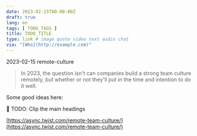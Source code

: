 ```yaml
---
date: 2023-02-15T00:00:00Z
draft: true
lang: en
tags: [ TODO_TAGS ]
title: TODO_TITLE
type: link # image quote video text audio chat
via: "[Who](http://example.com)"
---
```



2023-02-15 remote-culture


> In 2023, the question isn't can companies build a strong team culture remotely, but whether or not they'll put in the time and intention to do it well. 

Some good ideas here:

🔘 TODO: Clip the main headings

[https://async.twist.com/remote-team-culture/](https://async.twist.com/remote-team-culture/)

